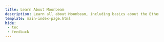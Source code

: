 ```yaml
---
title: Learn About Moonbeam
description: Learn all about Moonbeam, including basics about the Ethereum compatibile smart contract platform and it's compelling features.
template: main-index-page.html
hide: 
 - toc
 - feedback
---
```

